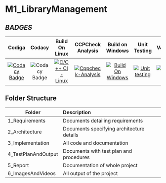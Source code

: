 # M1_LibraryManagement

## _BADGES_
|Codiga|Codacy|Build On Linux|CCPCheck Analysis|Build on Windows|Unit Testing|Valgrind|
|:--:|:--:|:--:|:--:|:--:|:--:|:--:|
|[![Codacy Badge](https://app.codacy.com/project/badge/Grade/dd7ecc9f87194789be9b6e93d390b327)](https://www.codacy.com/gh/sachinr24/M1_LibraryManagement/dashboard?utm_source=github.com&amp;utm_medium=referral&amp;utm_content=sachinr24/M1_LibraryManagement&amp;utm_campaign=Badge_Grade)|![Codacy Badge](https://api.codiga.io/project/32241/score/svg)|[![C/C++ CI - Linux](https://github.com/sachinr24/M1_LibraryManagement/actions/workflows/c-cpp.yml/badge.svg)](https://github.com/sachinr24/M1_LibraryManagement/actions/workflows/c-cpp.yml)|[![Cppcheck-Analysis](https://github.com/sachinr24/M1_LibraryManagement/actions/workflows/analysis.yml/badge.svg)](https://github.com/sachinr24/M1_LibraryManagement/actions/workflows/analysis.yml)|[![Build On Windows](https://github.com/sachinr24/M1_LibraryManagement/actions/workflows/Build%20on%20Windows.yml/badge.svg)](https://github.com/sachinr24/M1_LibraryManagement/actions/workflows/Build%20on%20Windows.yml)|[![Unit testing](https://github.com/sachinr24/M1_LibraryManagement/actions/workflows/unittest.yml/badge.svg)](https://github.com/sachinr24/M1_LibraryManagement/actions/workflows/unittest.yml)|[![Valgrind](https://github.com/sachinr24/M1_LibraryManagement/actions/workflows/valgrind-check.yml/badge.svg)](https://github.com/sachinr24/M1_LibraryManagement/actions/workflows/valgrind-check.yml)|
## Folder Structure
| Folder | Description |
| -------|:------------|
| 1_Requirements | Documents detailing requirements |
| 2_Architecture | Documents specifying architecture details |
| 3_Implementation | All code and documentation |
| 4_TestPlanAndOutput | Documents with test plan and procedures |
| 5_Report | Documentation of whole project |
| 6_ImagesAndVideos | All output of the project |

